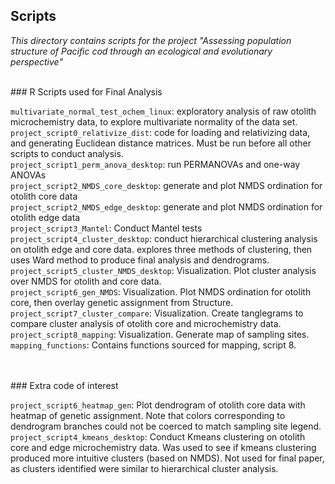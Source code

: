 ## Scripts

*This directory contains scripts for the project "Assessing population structure of Pacific cod through an ecological and evolutionary perspective"*

<br>
### R Scripts used for Final Analysis

`multivariate_normal_test_ochem_linux`: exploratory analysis of raw otolith microchemistry data, to explore multivariate normality of the data set. 
<br>
`project_script0_relativize_dist`: code for loading and relativizing data, and generating Euclidean distance matrices. Must be run before all other scripts to conduct analysis. 
<br>
`project_script1_perm_anova_desktop`: run PERMANOVAs and one-way ANOVAs
<br>
`project_script2_NMDS_core_desktop`: generate and plot NMDS ordination for otolith core data
<br>
`project_script2_NMDS_edge_desktop`: generate and plot NMDS ordination for otolith edge data
<br>
`project_script3_Mantel`: Conduct Mantel tests
<br>
`project_script4_cluster_desktop`: conduct hierarchical clustering analysis on otolith edge and core data. explores three methods of clustering, then uses Ward method to produce final analysis and dendrograms.
<br>
`project_script5_cluster_NMDS_desktop`: Visualization. Plot cluster analysis over NMDS for otolith and core data.
<br>
`project_script6_gen_NMDS`: Visualization. Plot NMDS ordination for otolith core, then overlay genetic assignment from Structure.
<br>
`project_script7_cluster_compare`: Visualization. Create tanglegrams to compare cluster analysis of otolith core and microchemistry data.
<br>
`project_script8_mapping`: Visualization. Generate map of sampling sites. 
<br>
`mapping_functions`: Contains functions sourced for mapping, script 8. 




<br>
<br>
### Extra code of interest

`project_script6_heatmap_gen`: Plot dendrogram of otolith core data with heatmap of genetic assignment. Note that colors corresponding to dendrogram branches could not be coerced to match sampling site legend. 
<br>
`project_script4_kmeans_desktop`: Conduct Kmeans clustering on otolith core and edge microchemistry data. Was used to see if kmeans clustering produced more intuitive clusters (based on NMDS). Not used for final paper, as clusters identified were similar to hierarchical cluster analysis. 

